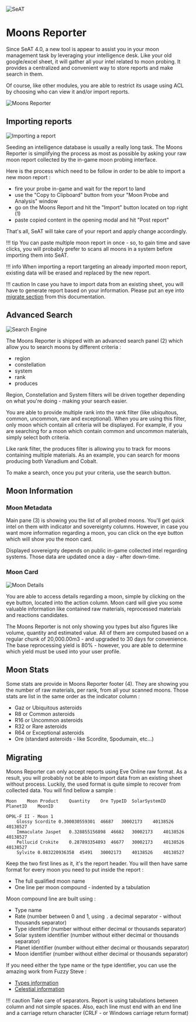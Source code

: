 ![SeAT](https://i.imgur.com/aPPOxSK.png)

# Moons Reporter

Since SeAT 4.0, a new tool is appear to assist you in your moon management task by leveraging your intelligence desk.
Like your old google/excel sheet, it will gather all your intel related to moon probing.
It provides a centralized and convenient way to store reports and make search in them.

Of course, like other modules, you are able to restrict its usage using ACL by choosing who can view it and/or import reports.

![Moons Reporter](../img/moons_reporter.png)

## Importing reports

![Importing a report](../img/moons_reporter_import.png)

Seeding an intelligence database is usually a really long task. The Moons Reporter is simplifying the process as most as possible by asking your raw moon report collected by the in-game moon probing interface.

Here is the process which need to be follow in order to be able to import a new moon report :

  - fire your probe in-game and wait for the report to land
  - use the "Copy to Clipboard" button from your "Moon Probe and Analysis" window 
  - go on the Moons Report and hit the "Import" button located on top right (1)
  - paste copied content in the opening modal and hit "Post report"

That's all, SeAT will take care of your report and apply change accordingly.

!!! tip
    You can paste multiple moon report in once - so, to gain time and save clicks, you will probably prefer to scans all moons in a system before importing them into SeAT.

!!! info
    When importing a report targeting an already imported moon report, existing data will be erased and replaced by the new report.

!!! caution
    In case you have to import data from an existing sheet, you will have to generate report based on your information.
    Please put an eye into [migrate section](#migrating) from this documentation.

## Advanced Search

![Search Engine](../img/moons_reporter_search.png)

The Moons Reporter is shipped with an advanced search panel (2) which allow you to search moons by different criteria :

  - region
  - constellation
  - system
  - rank
  - produces

Region, Constellation and System filters will be driven together depending on what you're doing - making your search easier.

You are able to provide multiple rank into the rank filter (like ubiquitous, common, uncommon, rare and exceptional).
When you are using this filter, only moon which contain all criteria will be displayed.
For example, if you are searching for a moon which contain common and uncommon materials, simply select both criteria.

Like rank filter, the produces filter is allowing you to track for moons containing multiple materials.
As an example, you can search for moons producing both Vanadium and Cobalt.

To make a search, once you put your criteria, use the search button.

## Moon Information

### Moon Metadata

Main pane (3) is showing you the list of all probed moons. You'll get quick intel on them with indicator and sovereignty columns.
However, in case you want more information regarding a moon, you can click on the eye button which will show you the moon card.

Displayed sovereignty depends on public in-game collected intel regarding systems. Those data are updated once a day - after down-time.

### Moon Card

![Moon Details](../img/moons_reporter_details.png)

You are able to access details regarding a moon, simple by clicking on the eye button, located into the action column.
Moon card will give you some valuable information like contained raw materials, reprocessed materials and reactions candidates.

The Moons Reporter is not only showing you types but also figures like volume, quantity and estimated value.
All of them are computed based on a regular chunk of 20,000.00m3 - and upgraded to 30 days for convenience.
The base reprocessing yield is 80% - however, you are able to determine which yield must be used into your user profile.

## Moon Stats

Some stats are provide in Moons Reporter footer (4). They are showing you the number of raw materials, per rank, from all your scanned moons.
Those stats are list in the same order as the indicator column :

  - Gaz or Ubiquitous asteroids
  - R8 or Common asteroids
  - R16 or Uncommon asteroids
  - R32 or Rare asteroids
  - R64 or Exceptional asteroids
  - Ore (standard asteroids - like Scordite, Spodumain, etc...)

## Migrating

Moons Reporter can only accept reports using Eve Online raw format. As a result, you will probably not be able to import data from an existing sheet without process.
Luckily, the used format is quite simple to recover from collected data. You will find bellow a sample :

```
Moon	Moon Product	Quantity	Ore TypeID	SolarSystemID	PlanetID	MoonID

OP9L-F II - Moon 1
	Glossy Scordite	0.300030559301	46687	30002173	40138526	40138527
	Immaculate Jaspet	0.328855156898	46682	30002173	40138526	40138527
	Pellucid Crokite	0.287893354893	46677	30002173	40138526	40138527
	Sylvite	0.083220936358	45491	30002173	40138526	40138527
```

Keep the two first lines as it, it's the report header.
You will then have same format for every moon you need to put inside the report :

  - The full qualified moon name
  - One line per moon compound - indented by a tabulation

Moon compound line are built using :

  - Type name
  - Rate (number between 0 and 1, using `.` a decimal separator - without thousands separator)
  - Type identifier (number without either decimal or thousands separator)
  - Solar system identifier (number without either decimal or thousands separator)
  - Planet identifier (number without either decimal or thousands separator)
  - Moon identifier (number without either decimal or thousands separator)

If you need either the type name or the type identifier, you can use the amazing work from Fuzzy Steve :
- [Types information](https://www.fuzzwork.co.uk/dump/latest/invTypes.csv.bz2)
- [Celestial information](https://www.fuzzwork.co.uk/dump/latest/mapDenormalize.csv.bz2)

!!! caution
    Take care of separators. Report is using tabulations between column and not simple spaces.
    Also, each line must end with an end line and a carriage return character (CRLF - or Windows carriage return format)
